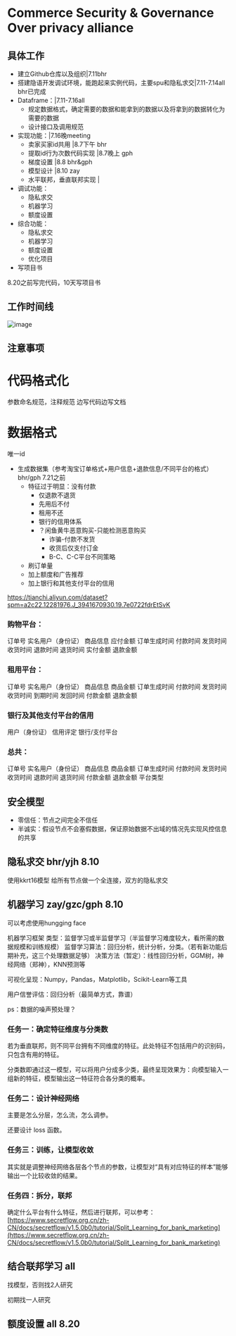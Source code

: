 # Commerce Security & Governance Over privacy alliance
  
## 具体工作
- 建立Github仓库以及组织|7.11bhr
- 搭建隐语开发调试环境，能跑起来实例代码，主要spu和隐私求交|7.11-7.14all bhr已完成
- Dataframe：|7.11-7.16all
  - 规定数据格式，确定需要的数据和能拿到的数据以及将拿到的数据转化为需要的数据
  - 设计接口及调用规范
- 实现功能：|7.16晚meeting
  - 卖家买家id共用 |8.7下午 bhr
  - 提取id行为次数代码实现 |8.7晚上 gph
  - 梯度设置 |8.8 bhr&gph
  - 模型设计 |8.10 zay
  - 水平联邦，垂直联邦实现 | 
- 调试功能：
  - 隐私求交
  - 机器学习
  - 额度设置
- 综合功能：
  - 隐私求交
  - 机器学习
  - 额度设置
  - 优化项目
- 写项目书

8.20之前写完代码，10天写项目书

## 工作时间线
![image](https://github.com/bbbbhrrrr/Commerce-Security-Governance-Over-privacy-alliance-CSGO-/assets/117459437/7799579b-8fdf-4278-8f36-ac6358e63680)



## 注意事项

# 代码格式化
参数命名规范，注释规范
边写代码边写文档


# 数据格式
唯一id
- 生成数据集（参考淘宝订单格式+用户信息+退款信息/不同平台的格式）bhr/gph 7.21之前
  - 特征过于明显：没有付款
    - 仅退款不退货
    - 先用后不付
    - 租用不还
    - 银行的信用体系
    - ？闲鱼黄牛恶意购买-只能检测恶意购买
      - 诈骗-付款不发货
      - 收货后仅支付订金
      - B-C、C-C平台不同策略
  - 刷订单量
  - 加上额度和广告推荐
  - 加上银行和其他支付平台的信用

https://tianchi.aliyun.com/dataset?spm=a2c22.12281976.J_3941670930.19.7e0722fdrEtSvK


### 购物平台：
订单号
实名用户（身份证）
商品信息
应付金额
订单生成时间
付款时间
发货时间
收货时间
退款时间
退货时间
实付金额
退款金额



### 租用平台：
订单号
实名用户（身份证）
商品信息
商品金额
订单生成时间
付款时间
发货时间
收货时间
到期时间
发回时间
付款金额
退款金额

### 银行及其他支付平台的信用
用户（身份证）
信用评定
银行/支付平台


### 总共：
订单号
实名用户（身份证）
商品信息
商品金额
订单生成时间
付款时间
发货时间
收货时间
退款时间
退货时间
付款金额
退款金额
平台类型



## 安全模型
- 零信任：节点之间完全不信任
- 半诚实：假设节点不会塞假数据，保证原始数据不出域的情况先实现风控信息的共享

## 隐私求交 bhr/yjh 8.10
使用kkrt16模型
给所有节点做一个全连接，双方的隐私求交

## 机器学习 zay/gzc/gph 8.10

可以考虑使用hungging face

机器学习框架
类型：监督学习或半监督学习（半监督学习难度较大，看所需的数据规模和训练规模）
监督学习算法：回归分析，统计分析，分类。（若有新功能后期补充，这三个处理数据足够）
决策方法（暂定）：线性回归分析，GGM树，神经网络（郑神），KNN预测等

可视化呈现：Numpy，Pandas，Matplotlib，Scikit-Learn等工具

用户信誉评估：回归分析（最简单方式，靠谱）

ps：数据的噪声预处理？

### 任务一：确定特征维度与分类数

若为垂直联邦，则不同平台拥有不同维度的特征。此处特征不包括用户的识别码，只包含有用的特征。

分类数即通过这一模型，可以将用户分成多少类，最终呈现效果为：向模型输入一组新的特征，模型输出这一特征符合各分类的概率。

### 任务二：设计神经网络

主要是怎么分层，怎么流，怎么调参。

还要设计 loss 函数。

### 任务三：训练，让模型收敛

其实就是调整神经网络各层各个节点的参数，让模型对“具有对应特征的样本”能够输出一个比较收敛的结果。

### 任务四：拆分，联邦

确定什么平台有什么特征，然后进行联邦，可以参考：[https://www.secretflow.org.cn/zh-CN/docs/secretflow/v1.5.0b0/tutorial/Split_Learning_for_bank_marketing](https://www.secretflow.org.cn/zh-CN/docs/secretflow/v1.5.0b0/tutorial/Split_Learning_for_bank_marketing)


## 结合联邦学习 all

找模型，否则找2人研究

初期找一人研究

## 额度设置 all 8.20



